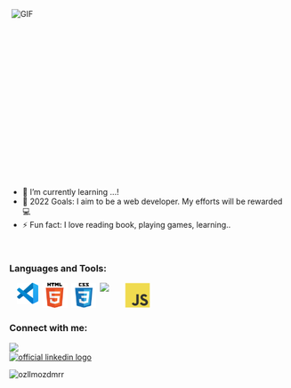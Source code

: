 <img align="right" alt="GIF" src="https://media.giphy.com/media/LMcB8XospGZO8UQq87/giphy.gif"  width="500" height="320" />

##
- 🌱 I’m currently learning ...!
- 🥅 2022 Goals: I aim to be a web developer. My efforts will be rewarded 💻
- ⚡ Fun fact: I love reading book, playing games, learning..
<br>

### Languages and Tools:
<img align="left" style="margin-left:1.0em"  alt="Visual Studio Code" width="38px" src="https://raw.githubusercontent.com/github/explore/80688e429a7d4ef2fca1e82350fe8e3517d3494d/topics/visual-studio-code/visual-studio-code.png" />
<img align="left" style="margin-left:0.5em" alt="HTML5" width="45px" src="https://raw.githubusercontent.com/github/explore/80688e429a7d4ef2fca1e82350fe8e3517d3494d/topics/html/html.png" />
<img align="left" style="margin-left:0.5em"  alt="CSS3" width="45px" src="https://raw.githubusercontent.com/github/explore/80688e429a7d4ef2fca1e82350fe8e3517d3494d/topics/css/css.png" />
<img align="left" style="margin-left:0.5em" width="45px" src="https://img.icons8.com/color/48/4a90e2/git.png"/>
<img src="https://raw.githubusercontent.com/devicons/devicon/master/icons/javascript/javascript-original.svg" alt="javascript" width="45" />
<br>

### Connect with me:
<a href="mailto:ozllmozdmrr00@gmail.com" ><img width="40px" align="left" src="https://img.icons8.com/color/48/4a90e2/gmail.png"/><br>
<a href="https://www.linkedin.com/in/özlem-özdemir/"><img src="https://www.freepnglogos.com/uploads/official-linkedin-logo----17.png" width="40px" alt="official linkedin logo " /></a>

<p><img align="left" src="https://github-readme-stats.vercel.app/api/top-langs?username=ozllmozdmrr&show_icons=true&theme=radical&locale=en&layout=compact" alt="ozllmozdmrr" /></p>


